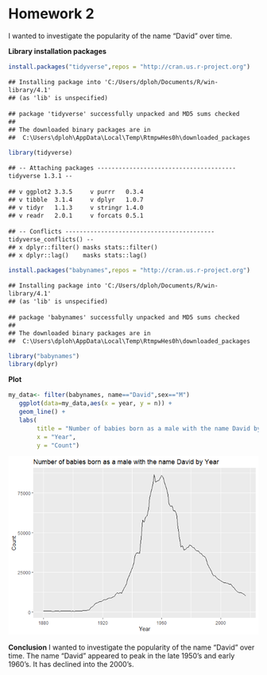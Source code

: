 **Homework 2**
================

I wanted to investigate the popularity of the name “David” over time.

**Library installation packages**

``` r
install.packages("tidyverse",repos = "http://cran.us.r-project.org")
```

    ## Installing package into 'C:/Users/dploh/Documents/R/win-library/4.1'
    ## (as 'lib' is unspecified)

    ## package 'tidyverse' successfully unpacked and MD5 sums checked
    ## 
    ## The downloaded binary packages are in
    ##  C:\Users\dploh\AppData\Local\Temp\RtmpwHes0h\downloaded_packages

``` r
library(tidyverse)
```

    ## -- Attaching packages --------------------------------------- tidyverse 1.3.1 --

    ## v ggplot2 3.3.5     v purrr   0.3.4
    ## v tibble  3.1.4     v dplyr   1.0.7
    ## v tidyr   1.1.3     v stringr 1.4.0
    ## v readr   2.0.1     v forcats 0.5.1

    ## -- Conflicts ------------------------------------------ tidyverse_conflicts() --
    ## x dplyr::filter() masks stats::filter()
    ## x dplyr::lag()    masks stats::lag()

``` r
install.packages("babynames",repos = "http://cran.us.r-project.org")
```

    ## Installing package into 'C:/Users/dploh/Documents/R/win-library/4.1'
    ## (as 'lib' is unspecified)

    ## package 'babynames' successfully unpacked and MD5 sums checked
    ## 
    ## The downloaded binary packages are in
    ##  C:\Users\dploh\AppData\Local\Temp\RtmpwHes0h\downloaded_packages

``` r
library("babynames")
library(dplyr)
```

**Plot**

``` r
my_data<- filter(babynames, name=="David",sex=="M")
   ggplot(data=my_data,aes(x = year, y = n)) +
   geom_line() + 
   labs(
        title = "Number of babies born as a male with the name David by Year", 
        x = "Year", 
        y = "Count")
```

![](hw_2_files/figure-gfm/unnamed-chunk-2-1.png)<!-- -->

**Conclusion** I wanted to investigate the popularity of the name
“David” over time. The name “David” appeared to peak in the late 1950’s
and early 1960’s. It has declined into the 2000’s.
